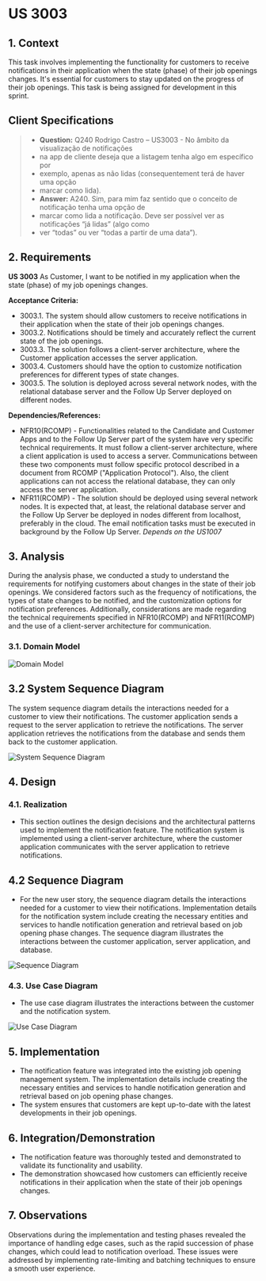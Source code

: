 # US 3003

## 1. Context

This task involves implementing the functionality for customers to receive notifications in their application
when the state (phase) of their job openings changes.
It's essential for customers to stay updated on the progress of their job openings.
This task is being assigned for development in this sprint.

## Client Specifications

> * **Question:** Q240 Rodrigo Castro – US3003 - No âmbito da visualização de notificações
> * na app de cliente deseja que a listagem tenha algo em específico por
> * exemplo, apenas as não lidas (consequentement terá de haver uma opção
> * marcar como lida).
> * **Answer:** A240. Sim, para mim faz sentido que o conceito de notificação tenha uma opção de
> * marcar como lida a notificação. Deve ser possível ver as notificações “já lidas” (algo como
> * ver “todas” ou ver “todas a partir de uma data”).

## 2. Requirements

**US 3003** As Customer, I want to be notified in my application when the state (phase) of my job openings changes.

**Acceptance Criteria:**

- 3003.1. The system should allow customers to receive notifications in their application when the state of their job
  openings changes.
- 3003.2. Notifications should be timely and accurately reflect the current state of the job openings.
- 3003.3. The solution follows a client-server architecture, where the Customer application accesses the server
  application.
- 3003.4. Customers should have the option to customize notification preferences for different types of state changes.
- 3003.5. The solution is deployed across several network nodes, with the relational database server and the Follow Up
  Server deployed on different nodes.

**Dependencies/References:**

- NFR10(RCOMP) - Functionalities related to the Candidate and Customer Apps and to the Follow Up Server part of the
  system have very specific technical requirements. It must follow a client-server architecture, where a client
  application is used to access a server. Communications between these two components must follow specific protocol
  described in a document from RCOMP ("Application Protocol"). Also, the client applications can not access the
  relational database, they can only access the server application.
- NFR11(RCOMP) - The solution should be deployed using several network nodes. It is expected that, at least, the
  relational database server and the Follow Up Server be deployed in nodes different from localhost, preferably in the
  cloud. The email notification tasks must be executed in background by the Follow Up Server.
  *Depends on the US1007*

## 3. Analysis

During the analysis phase, we conducted a study to understand the requirements for notifying customers
about changes in the state of their job openings. We considered factors such as the frequency of notifications,
the types of state changes to be notified, and the customization options for notification preferences.
Additionally, considerations are made regarding the technical requirements specified in NFR10(RCOMP) and NFR11(RCOMP)
and the use of a client-server architecture for communication.

### 3.1. Domain Model

![Domain Model](C:\Users\gonca\IdeaProjects\sem4pi-23-24-2dh3\docs\sprintC\3003\svg\3003-domain-model.svg)

## 3.2 System Sequence Diagram

The system sequence diagram details the interactions needed for a customer to view their notifications.
The customer application sends a request to the server application to retrieve the notifications.
The server application retrieves the notifications from the database and sends them back to the customer application.

![System Sequence Diagram](C:\Users\gonca\IdeaProjects\sem4pi-23-24-2dh3\docs\sprintC\3003\svg\3003-system-sequence-diagram-System_Sequence_Diagram___Being_notified_in_my_application_when_the_state__phase__of_job_openings_changes.svg)

## 4. Design

### 4.1. Realization

- This section outlines the design decisions and the architectural patterns used to implement the notification feature.
  The notification system is implemented using a client-server architecture, where the customer application communicates
  with the server application to retrieve notifications.

## 4.2 Sequence Diagram

- For the new user story, the sequence diagram details the interactions needed for a customer to view their
  notifications.
  Implementation details for the notification system include creating the necessary entities and services to handle
  notification generation and retrieval based on job opening phase changes.
  The sequence diagram illustrates the interactions between the customer application, server application, and database.

![Sequence Diagram](C:\Users\gonca\IdeaProjects\sem4pi-23-24-2dh3\docs\sprintC\3003\svg\3003-sequence-diagram-Sequence_Diagram__3001___As_Customer__I_want_to_be_notified_in_my_application_when_the_state_of_one_of_my_applications_changes__.svg)

### 4.3. Use Case Diagram

- The use case diagram illustrates the interactions between the customer and the notification system.

![Use Case Diagram](C:\Users\gonca\IdeaProjects\sem4pi-23-24-2dh3\docs\sprintC\3003\svg\3003-UCD-US3003__Use_Cases.svg)

## 5. Implementation

- The notification feature was integrated into the existing job opening management system.
  The implementation details include creating the necessary entities and services to handle notification generation and
  retrieval based on job opening phase changes.
- The system ensures that customers are kept up-to-date with the latest developments in their job openings.

## 6. Integration/Demonstration

- The notification feature was thoroughly tested and demonstrated to validate its functionality and usability.
- The demonstration showcased how customers can efficiently receive notifications in their application when the state of
  their job openings changes.

## 7. Observations

Observations during the implementation and testing phases revealed the importance of handling edge cases,
such as the rapid succession of phase changes, which could lead to notification overload.
These issues were addressed by implementing rate-limiting and batching techniques to ensure a smooth user experience.